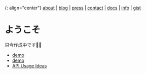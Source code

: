 {: align="center"}
[about](about) \| [blog](blog) \| [press](press) \| [contact](contact) \| [docs](docs) \| [info](info) \| [gist](gist)

# ようこそ
只今作成中です👷‍♂️
- [demo](/demo)
- [demo](demo)
- [API Usage Ideas](post/gist/api-usage-ideas)
